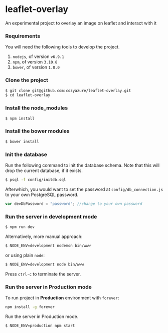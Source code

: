 # leaflet-overlay
An experimental project to overlay an image on leaflet and interact with it


### Requirements
You will need the following tools to develop the project.

1. `nodejs`, of version `v6.9.1` 
2. `npm`, of version `3.10.8`
3. `bower`, of version  `1.8.0`

### Clone the project
```bash
$ git clone git@github.com:cozyazure/leaflet-overlay.git
$ cd leaflet-overlay
```
### Install the node_modules
```bash
$ npm install
```
### Install the bower modules
```bash
$ bower install
```

### Init the database
Run the following command to init the database schema. Note that this will drop the current database, if it exists.

```bash
$ psql -f config/initdb.sql
```
Afterwhich, you would want to set the password at `config/db_connection.js` to your own PostgreSQL password.

```js
var devDbPassword = "password"; //change to your own password
```

### Run the server in development mode
```bash
$ npm run dev
```

Alternatively, more manual approach:

```bash
$ NODE_ENV=development nodemon bin/www
```

or using plain `node`:

```bash
$ NODE_ENV=development node bin/www
```


Press `ctrl-c` to terminate the server.


### Run the server in Production mode

To run project in **Production** environment with `forever`:

```bash
npm install -g forever
```

Run the server in Production mode.

```bash
$ NODE_ENV=production npm start
```


